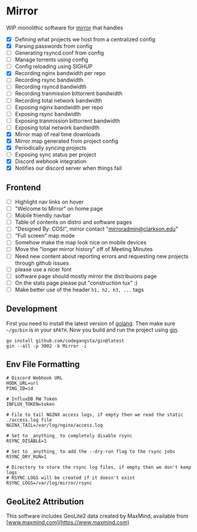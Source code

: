 # Mirror

WIP monolithic software for [mirror](https://mirror.clarkson.edu) that handles
- [x] Defining what projects we host from a centralized config
- [x] Parsing passwords from config
- [ ] Generating rsyncd.conf from config
- [ ] Manage torrents using config
- [ ] Config reloading using SIGHUP
- [x] Recording nginx bandwidth per repo
- [ ] Recording rsync bandwidth
- [ ] Recording rsyncd bandwidth
- [ ] Recording tranmission bittorrent bandwidth
- [ ] Recording total network bandwidth
- [ ] Exposing nginx bandwidth per repo
- [ ] Exposing rsync bandwidth
- [ ] Exposing tranmission bittorrent bandwidth
- [ ] Exposing total network bandwidth
- [x] Mirror map of real time downloads
- [x] Mirror map generated from project config
- [x] Periodically syncing projects
- [ ] Exposing sync status per project
- [x] Discord webhook integration
- [x] Notifies our discord server when things fail

## Frontend

- [ ] Highlight nav links on hover
- [ ] "Welcome to Mirror" on home page
- [ ] Mobile friendly navbar
- [ ] Table of contents on distro and software pages
- [ ] "Designed By: COSI", mirror contact "mirroradmin@clarkson.edu"
- [ ] "Full screen" map mode
- [ ] Somehow make the map look nice on mobile devices
- [ ] Move the "longer mirror history" off of Meeting Minutes
- [ ] Need new content about reporting errors and requesting new projects through github issues
- [ ] please use a nicer font
- [ ] software page should mostly mirror the distribuions page
- [ ] On the stats page please put "construction tux" :)
- [ ] Make better use of the header `h1, h2, h3, ...` tags

## Development

First you need to install the latest version of [golang](https://golang.org/doc/install). Then make sure `~/go/bin` is in your `$PATH`. Now you build and run the project using [gin](https://github.com/codegangsta/gin).

```
go install github.com/codegangsta/gin@latest
gin --all -p 3002 -b Mirror -i
```

## Env File Formatting
```
# Discord Webhook URL
HOOK_URL=url
PING_ID=id

# InfluxDB RW Token
INFLUX_TOKEN=token

# File to tail NGINX access logs, if empty then we read the static ./access.log file
NGINX_TAIL=/var/log/nginx/access.log

# Set to _anything_ to completely disable rsync
RSYNC_DISABLE=1

# Set to _anything_ to add the --dry-run flag to the rsync jobs
RSYNC_DRY_RUN=1

# Directory to store the rsync log files, if empty then we don't keep logs
# RSYNC_LOGS will be created if it doesn't exist
RSYNC_LOGS=/var/log/mirror/rsync
```

## GeoLite2 Attribution

This software includes GeoLite2 data created by MaxMind, available from [www.maxmind.com](https://www.maxmind.com)